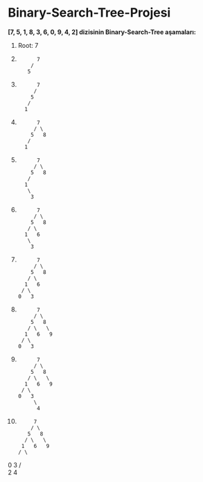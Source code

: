 # Binary-Search-Tree-Projesi
**[7, 5, 1, 8, 3, 6, 0, 9, 4, 2] dizisinin Binary-Search-Tree aşamaları:**

1. Root: 7

2. ```
         7
       /
      5
   ```
3. ```
         7
        /
       5
      /
     1
   ```
4. ```
         7
        / \
       5   8
      /
     1 
   ```
5. ```
         7
        / \
       5   8
      /
     1
      \
       3
   ```
6. ```      
         7
        / \
       5   8 
      / \
     1   6
      \
       3
   ```
7. ```      
         7
        / \
       5   8
      / \
     1   6
    / \
   0   3
   ```
8. ```      
         7
        / \
       5   8
      / \   \
     1   6   9
    / \
   0   3 
   ```
9. ```
         7
        / \
       5   8
      / \   \
     1   6   9
    / \
   0   3
        \
         4
   ```
10. ```
         7
        / \
       5   8
      / \   \
     1   6   9
    / \
   0   3
      / \
     2   4
   ```
                    

    